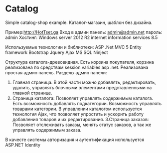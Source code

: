 # Catalog
Simple catalog-shop example.
Каталог-магазин, шаблон без дизайна.

Пример:http://HotTset.ga
Вход в админ панель:
admin@admin.net
пароль: admin
Хостинг: Windows server 2012 R2 
internet information services 8.5

Используемые технологии  и библиотеки:
ASP .Net MVC 5
Entity framework
Bootstrap
Jquery
Ajax
MS SQL
Ninject

Структура каталога-древовидная.
Есть корзина покупателя, корзина реализована по средствам session variables asp .net.
Реализована простая админ панель.
 Разделы админ панели:
 1. Главная страница.
 В этой части можно добавлять, редактировать, удалить, управлять блочными элементами представленными на главной странице.
 2. Страница каталога:
 Позволяет управлять содержимым каталога.
 Есть возможность добавлять подкатегории.
 Возможность управлять товарами категории.
 В управлении каталогом используется технология Ajax, что позволяет упростить и  ускорить работу добавления товаров и их редактирования.
 3.Страница заказов:
 Позволяет отслеживать заказы, менять статус заказов, а так же управлять содержимым заказа.
 
В качесте системы авторизация и аутентификация используется ASP.NET Identity

 
 

